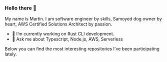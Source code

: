 ### Hello there 👋

My name is Martin. I am software engineer by skills, Samoyed dog owner by heart, AWS Certified Solutions Architect by passion.

- 🔭 I’m currently working on Rust CLI development.
- 💬 Ask me about Typescript, Node.js, AWS, Serverless

Below you can find the most interesting repositories I've been participating lately.
